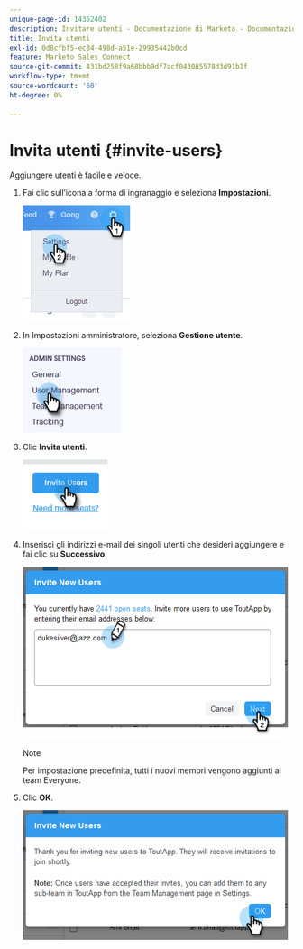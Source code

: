 ```yaml
---
unique-page-id: 14352402
description: Invitare utenti - Documentazione di Marketo - Documentazione del prodotto
title: Invita utenti
exl-id: 0d8cfbf5-ec34-498d-a51e-29935442b0cd
feature: Marketo Sales Connect
source-git-commit: 431bd258f9a68bbb9df7acf043085578d3d91b1f
workflow-type: tm+mt
source-wordcount: '60'
ht-degree: 0%

---
```


# Invita utenti {#invite-users}

Aggiungere utenti è facile e veloce.

1. Fai clic sull’icona a forma di ingranaggio e seleziona **Impostazioni**.

   ![](assets/one.png)

1. In Impostazioni amministratore, seleziona **Gestione utente**.

   ![](assets/invite-team-members-2.png)

1. Clic **Invita utenti**.

   ![](assets/invite-team-members-3.png)

1. Inserisci gli indirizzi e-mail dei singoli utenti che desideri aggiungere e fai clic su **Successivo**.

   ![](assets/four.png)

   >[!NOTE]
   >
   >Per impostazione predefinita, tutti i nuovi membri vengono aggiunti al team Everyone.

1. Clic **OK**.

   ![](assets/five.png)
